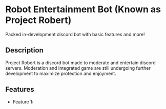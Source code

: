 # Robot Entertainment Bot (Known as Project Robert)
Packed in-development discord bot with basic features and more!

## Description
Project Robert is a discord bot made to moderate and entertain discord servers. Moderation and integrated game are still undergoing further development to 
maximize protection and enjoyment.

## Features
- Feature 1: 
